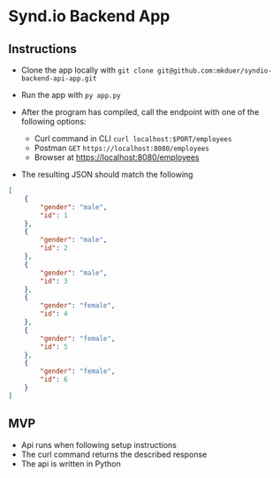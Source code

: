 # Synd.io Backend App



## Instructions

* Clone the app locally with `git clone git@github.com:mkduer/syndio-backend-api-app.git`
* Run the app with `py app.py`
* After the program has compiled, call the endpoint with one of the following options:
  * Curl command in CLI  `curl localhost:$PORT/employees`
  * Postman `GET` `https://localhost:8080/employees`
  * Browser at [https://localhost:8080/employees](https://localhost:8080/employees)

* The resulting JSON should match the following

```json
[
    {
        "gender": "male",
        "id": 1
    },
    {
        "gender": "male",
        "id": 2
    },
    {
        "gender": "male",
        "id": 3
    },
    {
        "gender": "female",
        "id": 4
    },
    {
        "gender": "female",
        "id": 5
    },
    {
        "gender": "female",
        "id": 6
    }
]
```



## MVP

- Api runs when following setup instructions
- The curl command returns the described response
- The api is written in Python